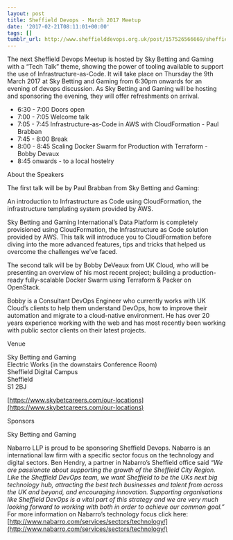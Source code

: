 ```yaml
---
layout: post
title: Sheffield Devops - March 2017 Meetup
date: '2017-02-21T08:11:01+00:00'
tags: []
tumblr_url: http://www.sheffielddevops.org.uk/post/157526566669/sheffield-devops-march-2017-meetup
---
```

The next Sheffield Devops Meetup is hosted by Sky Betting and Gaming with a “Tech Talk” theme, showing the power of tooling available to support the use of Infrastructure-as-Code. It will take place on Thursday the 9th March 2017 at Sky Betting and Gaming from 6:30pm onwards for an evening of devops discussion. As Sky Betting and Gaming will be hosting and sponsoring the evening, they will offer refreshments on arrival.

- 6:30 - 7:00 Doors open
- 7:00 - 7:05 Welcome talk
- 7:05 - 7:45 Infrastructure-as-Code in AWS with CloudFormation - Paul Brabban
- 7:45 - 8:00 Break
- 8:00 - 8:45 Scaling Docker Swarm for Production with Terraform - Bobby Devaux
- 8:45 onwards - to a local hostelry

About the Speakers

The first talk will be by Paul Brabban from Sky Betting and Gaming:

An introduction to Infrastructure as Code using CloudFormation, the infrastructure templating system provided by AWS.

Sky Betting and Gaming International’s Data Platform is completely provisioned using CloudFormation, the Infrastructure as Code solution provided by AWS. This talk will introduce you to CloudFormation before diving into the more advanced features, tips and tricks that helped us overcome the challenges we’ve faced.

The second talk will be by Bobby DeVeaux from UK Cloud, who will be presenting an overview of his most recent project; building a production-ready fully-scalable Docker Swarm using Terraform & Packer on OpenStack.

Bobby is a Consultant DevOps Engineer who currently works with UK Cloud’s clients to help them understand DevOps, how to improve their automation and migrate to a cloud-native environment. He has over 20 years experience working with the web and has most recently been working with public sector clients on their latest projects.

Venue

Sky Betting and Gaming  
Electric Works (in the downstairs Conference Room)  
Sheffield Digital Campus  
Sheffield   
S1 2BJ

[https://www.skybetcareers.com/our-locations](https://www.skybetcareers.com/our-locations)

Sponsors

Sky Betting and Gaming

Nabarro LLP is proud to be sponsoring Sheffield Devops. Nabarro is an international law firm with a specific sector focus on the technology and digital sectors. Ben Hendry, a partner in Nabarro’s Sheffield office said _“We are passionate about supporting the growth of the Sheffield City Region. Like the Sheffield DevOps team, we want Sheffield to be the UKs next big technology hub, attracting the best tech businesses and talent from across the UK and beyond, and encouraging innovation. Supporting organisations like Sheffield DevOps is a vital part of this strategy and we are very much looking forward to working with both in order to achieve our common goal.”_ For more information on Nabarro’s technology focus click here: [http://www.nabarro.com/services/sectors/technology/](http://www.nabarro.com/services/sectors/technology/)

